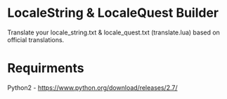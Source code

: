 # LocaleString & LocaleQuest Builder
Translate your locale_string.txt &amp; locale_quest.txt (translate.lua) based on official translations.

# Requirments
Python2 - https://www.python.org/download/releases/2.7/
